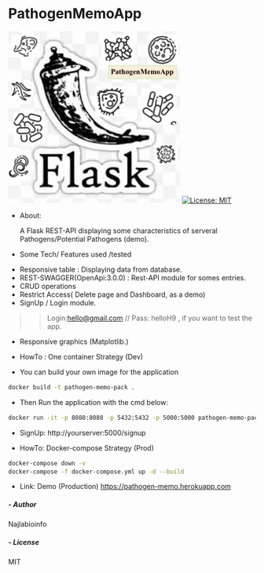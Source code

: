 # PathogenMemoApp

![alt text](pathogen_memo/static/img/flaskpython.png "PathogenMemo_icon")
[![License: MIT](https://img.shields.io/badge/License-MIT-yellow.svg)](https://opensource.org/licenses/MIT)

* About:
	
	A Flask REST-API displaying some characteristics of serveral Pathogens/Potential Pathogens (demo).



* Some Tech/ Features used /tested

- Responsive table : Displaying data from database.
- REST-SWAGGER(OpenApi:3.0.0) : Rest-API module for somes entries.
- CRUD operations
- Restrict Access( Delete page and Dashboard, as a demo)
- SignUp / Login module. 
>> Login:hello@gmail.com // Pass: helloH9 , if you want to test the app.
- Responsive graphics (Matplotlib.)



* HowTo : One container Strategy (Dev)
- You can build your own image for the application

```bash
docker build -t pathogen-memo-pack . 
```

- Then  Run the application with the cmd below:

```bash
docker run -it -p 8080:8080 -p 5432:5432 -p 5000:5000 pathogen-memo-pack:latest
```
- SignUp:
http://yourserver:5000/signup



* HowTo: Docker-compose Strategy (Prod)
```bash
docker-compose down -v
docker-compose -f docker-compose.yml up -d --build
```



* Link: Demo (Production)
<a href="https://pathogen-memo.herokuapp.com"> https://pathogen-memo.herokuapp.com </a>

##### - Author
Najlabioinfo

##### -  License
MIT
